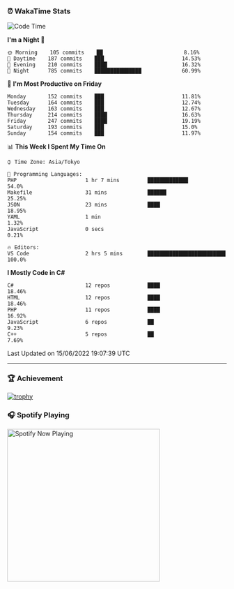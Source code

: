 ### ⏰ WakaTime Stats


<!--START_SECTION:waka-->
![Code Time](http://img.shields.io/badge/Code%20Time-0%20secs-blue)

**I'm a Night 🦉** 

```text
🌞 Morning    105 commits    ██                          8.16% 
🌆 Daytime    187 commits    ███                         14.53% 
🌃 Evening    210 commits    ████                        16.32% 
🌙 Night      785 commits    ███████████████             60.99%

```
📅 **I'm Most Productive on Friday** 

```text
Monday       152 commits    ███                         11.81% 
Tuesday      164 commits    ███                         12.74% 
Wednesday    163 commits    ███                         12.67% 
Thursday     214 commits    ████                        16.63% 
Friday       247 commits    ████                        19.19% 
Saturday     193 commits    ███                         15.0% 
Sunday       154 commits    ███                         11.97%

```


📊 **This Week I Spent My Time On** 

```text
⌚︎ Time Zone: Asia/Tokyo

💬 Programming Languages: 
PHP                      1 hr 7 mins         █████████████               54.0% 
Makefile                 31 mins             ██████                      25.25% 
JSON                     23 mins             ████                        18.95% 
YAML                     1 min                                           1.32% 
JavaScript               0 secs                                          0.21%

🔥 Editors: 
VS Code                  2 hrs 5 mins        █████████████████████████   100.0%

```

**I Mostly Code in C#** 

```text
C#                       12 repos            ████                        18.46% 
HTML                     12 repos            ████                        18.46% 
PHP                      11 repos            ████                        16.92% 
JavaScript               6 repos             ██                          9.23% 
C++                      5 repos             ██                          7.69%

```



 Last Updated on 15/06/2022 19:07:39 UTC
<!--END_SECTION:waka-->

---

### 🏆 Achievement

[![trophy](https://github-profile-trophy.vercel.app/?username=Slime-hatena&theme=flat&no-bg=true&no-frame=true&column=8)](https://github.com/ryo-ma/github-profile-trophy)

### 🎧 Spotify Playing

[<img src="https://spotify-now-playing-slime-hatena.vercel.app/api/spotify-playing" alt="Spotify Now Playing" width="350" />](https://open.spotify.com/user/slime_hatena)

<!--
**Slime-hatena/Slime-hatena** is a ✨ _special_ ✨ repository because its `README.md` (this file) appears on your GitHub profile.

Here are some ideas to get you started:

- 🔭 I’m currently working on ...
- 🌱 I’m currently learning ...
- 👯 I’m looking to collaborate on ...
- 🤔 I’m looking for help with ...
- 💬 Ask me about ...
- 📫 How to reach me: ...
- 😄 Pronouns: ...
- ⚡ Fun fact: ...
-->
